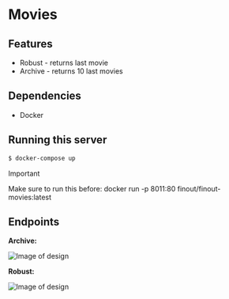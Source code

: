 # Movies

## Features
- Robust - returns last movie
- Archive - returns 10 last movies

## Dependencies
- Docker

## Running this server 

```bash
$ docker-compose up
```
> [!IMPORTANT]
> Make sure to run this before: docker run -p 8011:80 finout/finout-movies:latest

## Endpoints
<b> Archive: </b> <br>

![Image of design](https://res.cloudinary.com/dtwqtpteb/image/upload/v1731263548/ssmycpevnj6jvj4gjesn.png)


<b> Robust: </b> <br>

![Image of design](https://res.cloudinary.com/dtwqtpteb/image/upload/v1731264164/ro397hzgms5h7wwnikab.png)

